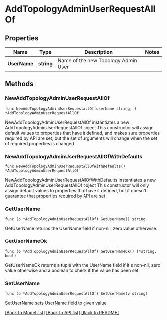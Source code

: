 # AddTopologyAdminUserRequestAllOf

## Properties

Name | Type | Description | Notes
------------ | ------------- | ------------- | -------------
**UserName** | **string** | Name of the new Topology Admin User | 

## Methods

### NewAddTopologyAdminUserRequestAllOf

`func NewAddTopologyAdminUserRequestAllOf(userName string, ) *AddTopologyAdminUserRequestAllOf`

NewAddTopologyAdminUserRequestAllOf instantiates a new AddTopologyAdminUserRequestAllOf object
This constructor will assign default values to properties that have it defined,
and makes sure properties required by API are set, but the set of arguments
will change when the set of required properties is changed

### NewAddTopologyAdminUserRequestAllOfWithDefaults

`func NewAddTopologyAdminUserRequestAllOfWithDefaults() *AddTopologyAdminUserRequestAllOf`

NewAddTopologyAdminUserRequestAllOfWithDefaults instantiates a new AddTopologyAdminUserRequestAllOf object
This constructor will only assign default values to properties that have it defined,
but it doesn't guarantee that properties required by API are set

### GetUserName

`func (o *AddTopologyAdminUserRequestAllOf) GetUserName() string`

GetUserName returns the UserName field if non-nil, zero value otherwise.

### GetUserNameOk

`func (o *AddTopologyAdminUserRequestAllOf) GetUserNameOk() (*string, bool)`

GetUserNameOk returns a tuple with the UserName field if it's non-nil, zero value otherwise
and a boolean to check if the value has been set.

### SetUserName

`func (o *AddTopologyAdminUserRequestAllOf) SetUserName(v string)`

SetUserName sets UserName field to given value.



[[Back to Model list]](../README.md#documentation-for-models) [[Back to API list]](../README.md#documentation-for-api-endpoints) [[Back to README]](../README.md)


